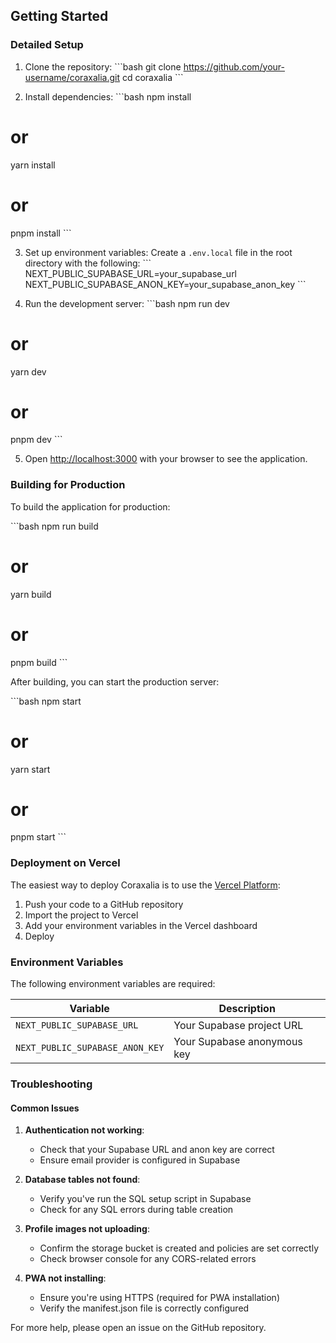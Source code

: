 ## Getting Started

### Detailed Setup

1. Clone the repository:
\`\`\`bash
git clone https://github.com/your-username/coraxalia.git
cd coraxalia
\`\`\`

2. Install dependencies:
\`\`\`bash
npm install
# or
yarn install
# or
pnpm install
\`\`\`

3. Set up environment variables:
   Create a `.env.local` file in the root directory with the following:
   \`\`\`
   NEXT_PUBLIC_SUPABASE_URL=your_supabase_url
   NEXT_PUBLIC_SUPABASE_ANON_KEY=your_supabase_anon_key
   \`\`\`

4. Run the development server:
\`\`\`bash
npm run dev
# or
yarn dev
# or
pnpm dev
\`\`\`

5. Open [http://localhost:3000](http://localhost:3000) with your browser to see the application.

### Building for Production

To build the application for production:

\`\`\`bash
npm run build
# or
yarn build
# or
pnpm build
\`\`\`

After building, you can start the production server:

\`\`\`bash
npm start
# or
yarn start
# or
pnpm start
\`\`\`

### Deployment on Vercel

The easiest way to deploy Coraxalia is to use the [Vercel Platform](https://vercel.com):

1. Push your code to a GitHub repository
2. Import the project to Vercel
3. Add your environment variables in the Vercel dashboard
4. Deploy

### Environment Variables

The following environment variables are required:

| Variable | Description |
|----------|-------------|
| `NEXT_PUBLIC_SUPABASE_URL` | Your Supabase project URL |
| `NEXT_PUBLIC_SUPABASE_ANON_KEY` | Your Supabase anonymous key |

### Troubleshooting

#### Common Issues

1. **Authentication not working**:
   - Check that your Supabase URL and anon key are correct
   - Ensure email provider is configured in Supabase

2. **Database tables not found**:
   - Verify you've run the SQL setup script in Supabase
   - Check for any SQL errors during table creation

3. **Profile images not uploading**:
   - Confirm the storage bucket is created and policies are set correctly
   - Check browser console for any CORS-related errors

4. **PWA not installing**:
   - Ensure you're using HTTPS (required for PWA installation)
   - Verify the manifest.json file is correctly configured

For more help, please open an issue on the GitHub repository.
